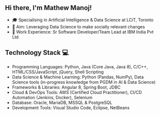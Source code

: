 ## Hi there, I'm Mathew Manoj!
* 🎓 Specialising in Artificial Intelligence & Data Science at LCiT, Toronto
* 🎯 Aim: Leveraging Data Science to make socially relevant changes
* 💼 Work Experience: Sr Software Developer/Team Lead at IBM India Pvt Ltd

## Technology Stack 💻
* Programming Languages: Python, Java (Core Java, Java 8), C/C++, HTML/CSS/JavaScript, jQuery, Shell Scripting
* Data Science & Machine Learning: Python (Pandas, NumPy), Data Science tools (in-progress knowledge from PGDM in AI & Data Science)
* Frameworks & Libraries: Angular 8, Spring Boot, JDBC
* Cloud & DevOps Tools: AWS (Certified Cloud Practitioner), CI/CD Automation (Jenkins, Docker), Selenium
* Database: Oracle, MariaDB, MSSQL & PostgreSQL
* Development Tools: Visual Studio Code, Eclipse, NetBeans
<!--
**mathewvmanoj/mathewvmanoj** is a ✨ _special_ ✨ repository because its `README.md` (this file) appears on your GitHub profile.

Here are some ideas to get you started:

- 🔭 I’m currently working on ...
- 🌱 I’m currently learning ...
- 👯 I’m looking to collaborate on ...
- 🤔 I’m looking for help with ...
- 💬 Ask me about ...
- 📫 How to reach me: ...
- 😄 Pronouns: ...
- ⚡ Fun fact: ...
-->
